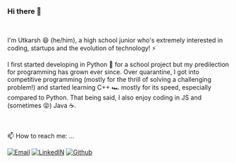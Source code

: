 ### Hi there 👋
<br>

I'm Utkarsh 😄 (he/him), a high school junior who's extremely interested in coding, startups and the evolution of technology! ⚡

I first started developing in Python 🐍 for a school project but my predilection for programming has grown ever since. Over quarantine, I got into competitive programming (mostly for the thrill of solving a challenging problem!) and started learning C++ 🏎 mostly for its speed, especially compared to Python. That being said, I also enjoy coding in JS and (sometimes 😝) Java ☕.

<br>

📫 How to reach me: ...

[![Email](https://img.shields.io/badge/-Email-D14836?style=flat&logo=gmail&logoColor=white)](mailto:m.utkarsh10@gmail.com)
[![LinkedIN](https://img.shields.io/badge/-LinkedIN-007ACC?style=flat&logo=linkedin&logoColor=white)](https://www.linkedin.com/in/utkarshmodgil/)
[![Github](https://img.shields.io/badge/-Github-181717?style=flat&logo=github&logoColor=white)](https://github.com/utkm)  
